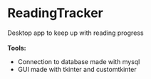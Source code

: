 # ReadingTracker
Desktop app to keep up with reading progress <br /><br />
**Tools:** 
* Connection to database made with mysql <br />
* GUI made with tkinter and customtkinter <br />

